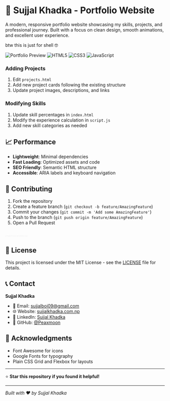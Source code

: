 # 🚀 Sujjal Khadka - Portfolio Website

A modern, responsive portfolio website showcasing my skills, projects, and professional journey. Built with a focus on clean design, smooth animations, and excellent user experience.

btw this is just for shell 🤓

![Portfolio Preview](https://img.shields.io/badge/Status-Live-brightgreen)
![HTML5](https://img.shields.io/badge/HTML5-E34F26?style=for-the-badge&logo=html5&logoColor=white)
![CSS3](https://img.shields.io/badge/CSS3-1572B6?style=for-the-badge&logo=css3&logoColor=white)
![JavaScript](https://img.shields.io/badge/JavaScript-F7DF1E?style=for-the-badge&logo=javascript&logoColor=black)

<!-- ## ✨ Features

### 🎨 **Modern Design**
- **Glass-morphism Effects**: Translucent elements with backdrop blur
- **Creamy Color Scheme**: Warm, professional color palette
- **Smooth Animations**: CSS animations and transitions
- **Responsive Layout**: Perfect on all devices and screen sizes

### 🧭 **Navigation & UX**
- **Sticky Navigation**: Translucent navbar with blur effects
- **Smooth Scrolling**: Seamless navigation between sections
- **Interactive Elements**: Hover effects and micro-interactions
- **Contact Form**: Functional email integration with validation

### 📱 **Responsive Design**
- **Mobile-First**: Optimized for mobile devices
- **Tablet Support**: Perfect layout on tablets
- **Desktop Experience**: Enhanced features for larger screens
- **Cross-Browser**: Compatible with all modern browsers

## 🛠️ Technologies Used

- **HTML5**: Semantic markup and structure
- **CSS3**: Advanced styling with Flexbox and Grid
- **JavaScript**: Interactive functionality and animations
- **Font Awesome**: Professional icons
- **Google Fonts**: Typography (Poppins & Ubuntu)

## 📋 Sections

### 🏠 **Home Section**
- Animated typewriter effect for role display
- Professional introduction
- Call-to-action buttons

### 👨‍💻 **About Section**
- Personal background and education
- Professional journey and passion
- Skills overview

### 🎯 **Skills Section**
- Dynamic experience calculation
- Interactive skill cards
- Visual progress indicators

### 🛠️ **Services Section**
- Web Development
- Mobile App Development
- UI/UX Design
- Cloud Services

### 📁 **Projects Section**
- Portfolio showcase
- Technology tags
- Live demo and code links
- Detailed project descriptions

### 📞 **Contact Section**
- Contact information cards
- Functional contact form
- Social media links
- Professional availability

## 🚀 Getting Started

### Prerequisites
- Modern web browser
- Basic understanding of HTML/CSS/JavaScript (for customization)

### Installation

1. **Clone the repository**
   ```bash
   git clone https://github.com/Peaxmoon/portfolio-website.git
   cd portfolio-website
   ```

2. **Open the project**
   ```bash
   # Open index.html in your browser
   # Or use a local server
   python -m http.server 8000
   # Then visit http://localhost:8000
   ```

3. **Customize for your use**
   - Update personal information in `index.html`
   - Modify colors in `stylesheet.css`
   - Add your projects and skills
   - Update contact information

## 🎨 Customization

### Colors
The website uses a consistent color scheme defined in CSS variables:
```css
--primary-color: #183153;    /* Dark Blue */
--secondary-color: #0E2431;  /* Darker Blue */
--background-color: #fefefe; /* Cream White */
--text-color: #64748b;       /* Gray Text */
``` -->

### Adding Projects
1. Edit `projects.html`
2. Add new project cards following the existing structure
3. Update project images, descriptions, and links

### Modifying Skills
1. Update skill percentages in `index.html`
2. Modify the experience calculation in `script.js`
3. Add new skill categories as needed
<!-- 
## 📱 Browser Support

- ✅ Chrome (latest)
- ✅ Firefox (latest)
- ✅ Safari (latest)
- ✅ Edge (latest)
- ✅ Mobile browsers

## 🔧 Features in Detail

### Dynamic Experience Calculator
- Automatically calculates years of experience from 2023
- Updates monthly for accuracy
- Displays in years and months format

### Contact Form Integration
- Uses `mailto:` protocol for email functionality
- Form validation and user feedback
- Pre-fills email with form data

### Responsive Navigation
- Mobile hamburger menu
- Smooth transitions
- Active state indicators

### Animation System
- CSS keyframe animations
- JavaScript-triggered effects
- Performance-optimized transitions -->

## 📈 Performance

- **Lightweight**: Minimal dependencies
- **Fast Loading**: Optimized assets and code
- **SEO Friendly**: Semantic HTML structure
- **Accessible**: ARIA labels and keyboard navigation

## 🤝 Contributing

1. Fork the repository
2. Create a feature branch (`git checkout -b feature/AmazingFeature`)
3. Commit your changes (`git commit -m 'Add some AmazingFeature'`)
4. Push to the branch (`git push origin feature/AmazingFeature`)
5. Open a Pull Request
<br>
<span style="font-size:4px; color:#eaeaea">or maybe for your own portfolio hehe</span>

## 📄 License

This project is licensed under the MIT License - see the [LICENSE](LICENSE) file for details.

## 📞 Contact

**Sujjal Khadka**
- 📧 Email: [sujjalboi09@gmail.com](mailto:sujjalboi09@gmail.com)
- 🌐 Website: [sujjalkhadka.com.np](https://sujjalkhadka.com.np)
- 💼 LinkedIn: [Sujjal Khadka](https://www.linkedin.com/in/sujjalkhadka/)
- 🐙 GitHub: [@Peaxmoon](https://github.com/Peaxmoon)

## 🙏 Acknowledgments

- Font Awesome for icons
- Google Fonts for typography
- Plain CSS Grid and Flexbox for layouts

---

⭐ **Star this repository if you found it helpful!**

---

*Built with ❤️ by Sujjal Khadka*

